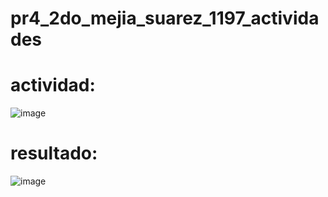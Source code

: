 # pr4_2do_mejia_suarez_1197_actividades
# actividad:
![image](https://github.com/user-attachments/assets/ea6e72b4-f7d5-4d19-9d73-49c54d9f5941)
# resultado:
![image](https://github.com/user-attachments/assets/dd297dfb-409e-4d93-8fbd-6eed75a56702)
